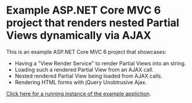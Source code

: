 # Example ASP.NET Core MVC 6 project that renders nested Partial Views dynamically via AJAX

This is an example ASP.NET Core MVC 6 project that showcases:

- Having a "View Render Service" to render Partial Views into an string.
- Loading such a rendered Partial View from an AJAX call.
- Nested rendered Partial View being loaded from AJAX calls.
- Rendering HTML forms with jQuery Unobtrusive Ajax.

[Click here for a running instance of the example appliction](https://www.magerquark.de/example-net-core-rendered-views-ajax).